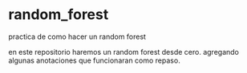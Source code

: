 # random_forest
practica de como hacer un random forest

en este repositorio haremos un random forest desde cero. agregando algunas anotaciones que funcionaran como repaso.
